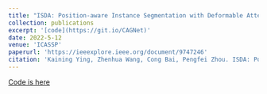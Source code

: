 ```yaml
---
title: "ISDA: Position-aware Instance Segmentation with Deformable Attention"
collection: publications
excerpt: '[code](https://git.io/CAGNet)'
date: 2022-5-12
venue: 'ICASSP'
paperurl: 'https://ieeexplore.ieee.org/document/9747246'
citation: 'Kaining Ying, Zhenhua Wang, Cong Bai, Pengfei Zhou. ISDA: Position-aware Instance Segmentation with Deformable Attention, 2022, <i>ICASSP</i>.'
---
```


[Code is here](https://github.com/yingkaining/isda)

